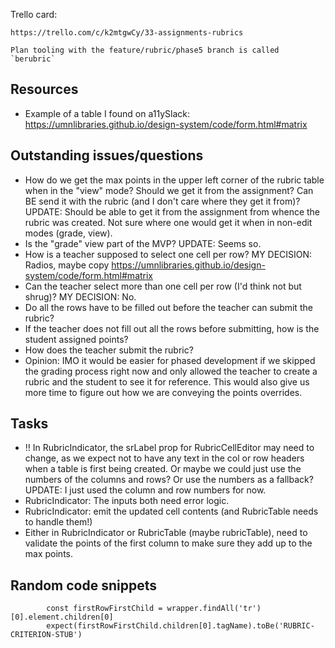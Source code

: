 

Trello card:

    https://trello.com/c/k2mtgwCy/33-assignments-rubrics

    Plan tooling with the feature/rubric/phase5 branch is called `berubric`

## Resources
- Example of a table I found on a11ySlack: https://umnlibraries.github.io/design-system/code/form.html#matrix

## Outstanding issues/questions

- How do we get the max points in the upper left corner of the rubric table when in the "view" mode? Should we get it from the assignment? Can BE send it with the rubric (and I don't care where they get it from)? UPDATE: Should be able to get it from the assignment from whence the rubric was created. Not sure where one would get it when in non-edit modes (grade, view).
- Is the "grade" view part of the MVP? UPDATE: Seems so.
- How is a teacher supposed to select one cell per row? MY DECISION: Radios, maybe copy https://umnlibraries.github.io/design-system/code/form.html#matrix
- Can the teacher select more than one cell per row (I'd think not but shrug)? MY DECISION: No.
- Do all the rows have to be filled out before the teacher can submit the rubric?
- If the teacher does not fill out all the rows before submitting, how is the student assigned points?
- How does the teacher submit the rubric?
- Opinion: IMO it would be easier for phased development if we skipped the grading process right now and only allowed the teacher to create a rubric and the student to see it for reference. This would also give us more time to figure out how we are conveying the points overrides.

## Tasks
- !! In RubricIndicator, the srLabel prop for RubricCellEditor may need to change, as we expect not to have any text in the col or row headers when a table is first being created. Or maybe we could just use the numbers of the columns and rows? Or use the numbers as a fallback? UPDATE: I just used the column and row numbers for now.
- RubricIndicator: The inputs both need error logic.
- RubricIndicator: emit the updated cell contents (and RubricTable needs to handle them!)
- Either in RubricIndicator or RubricTable (maybe rubricTable), need to validate the points of the first column to make sure they add up to the max points.

## Random code snippets

```
        const firstRowFirstChild = wrapper.findAll('tr')[0].element.children[0]
        expect(firstRowFirstChild.children[0].tagName).toBe('RUBRIC-CRITERION-STUB')
```